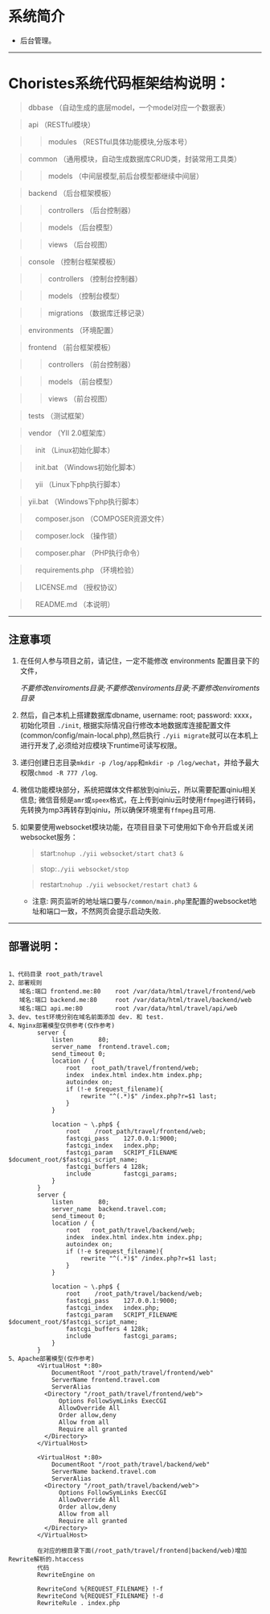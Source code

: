 # 系统简介

* 后台管理。

***

# Choristes系统代码框架结构说明：

> dbbase （自动生成的底层model，一个model对应一个数据表）

> api （RESTful模块）

>> modules （RESTful具体功能模块,分版本号）

> common （通用模块，自动生成数据库CRUD类，封装常用工具类）

>> models （中间层模型,前后台模型都继续中间层）

> backend （后台框架模板）

>> controllers （后台控制器）

>> models （后台模型）

>> views （后台视图）

> console （控制台框架模板）

>> controllers （控制台控制器）

>> models （控制台模型）

>> migrations （数据库迁移记录）

> environments （环境配置）

> frontend （前台框架模板）

>> controllers （前台控制器）

>> models （前台模型）

>> views （前台视图）

> tests （测试框架）

> vendor （YII 2.0框架库）

>　init （Linux初始化脚本）

>　init.bat （Windows初始化脚本）

>　yii （Linux下php执行脚本）

>  yii.bat （Windows下php执行脚本）

>　composer.json （COMPOSER资源文件）

>　composer.lock （操作锁）

>　composer.phar （PHP执行命令）

>　requirements.php （环境检验）

>　LICENSE.md  （授权协议）

>　README.md   （本说明）

***

## 注意事项

1. 在任何人参与项目之前，请记住，一定不能修改 environments 配置目录下的文件，

   *不要修改enviroments目录;不要修改enviroments目录;不要修改enviroments目录*

2. 然后，自己本机上搭建数据库dbname,  username: root; password: xxxx，初始化项目 `./init`,
   根据实际情况自行修改本地数据库连接配置文件(common/config/main-local.php),然后执行 `./yii migrate`就可以在本机上进行开发了,必须给对应模块下runtime可读写权限。

3. 递归创建日志目录`mkdir -p /log/app`和`mkdir -p /log/wechat`，并给予最大权限`chmod -R 777 /log`.

4. 微信功能模块部分，系统把媒体文件都放到qiniu云，所以需要配置qiniu相关信息;
   微信音频是`amr`或`speex`格式，在上传到qiniu云时使用`ffmpeg`进行转码，先转换为mp3再转存到qiniu，所以确保环境里有`ffmpeg`且可用.

5. 如果要使用websocket模块功能，在项目目录下可使用如下命令开启或关闭websocket服务：

   > start:`nohup ./yii websocket/start chat3 &`

   > stop:`./yii websocket/stop`

   > restart:`nohup ./yii websocket/restart chat3 &`

   * 注意: 网页监听的地址端口要与`/common/main.php`里配置的websocket地址和端口一致，不然网页会提示启动失败.

***

## 部署说明：

```

1、代码目录 root_path/travel
2、部署规则
   域名:端口 frontend.me:80    root /var/data/html/travel/frontend/web
   域名:端口 backend.me:80     root /var/data/html/travel/backend/web
   域名:端口 api.me:80         root /var/data/html/travel/api/web
3、dev、test环境分别在域名前面添加 dev. 和 test.
4、Nginx部署模型仅供参考(仅作参考)
		server {
	        listen       80;
	        server_name  frontend.travel.com;
			send_timeout 0;
	        location / {
	            root   root_path/travel/frontend/web;
	            index  index.html index.htm index.php;
				autoindex on;
				if (!-e $request_filename){
					rewrite "^(.*)$" /index.php?r=$1 last;
				}
	        }

	        location ~ \.php$ {
				root	/root_path/travel/frontend/web;
				fastcgi_pass	127.0.0.1:9000;
				fastcgi_index	index.php;
				fastcgi_param	SCRIPT_FILENAME  $document_root/$fastcgi_script_name;
				fastcgi_buffers 4 128k;
				include			fastcgi_params;
			}
	    }
	    server {
	        listen       80;
	        server_name  backend.travel.com;
			send_timeout 0;
	        location / {
	            root   root_path/travel/backend/web;
	            index  index.html index.htm index.php;
				autoindex on;
				if (!-e $request_filename){
					rewrite "^(.*)$" /index.php?r=$1 last;
				}
	        }

	        location ~ \.php$ {
				root	/root_path/travel/backend/web;
				fastcgi_pass	127.0.0.1:9000;
				fastcgi_index	index.php;
				fastcgi_param	SCRIPT_FILENAME  $document_root/$fastcgi_script_name;
				fastcgi_buffers 4 128k;
				include			fastcgi_params;
			}
	    }
5、Apache部署模型(仅作参考)
		<VirtualHost *:80>
		    DocumentRoot "/root_path/travel/frontend/web"
		    ServerName frontend.travel.com
		    ServerAlias
		  <Directory "/root_path/travel/frontend/web">
		      Options FollowSymLinks ExecCGI
		      AllowOverride All
		      Order allow,deny
		      Allow from all
		      Require all granted
		  </Directory>
		</VirtualHost>

		<VirtualHost *:80>
		    DocumentRoot "/root_path/travel/backend/web"
		    ServerName backend.travel.com
		    ServerAlias
		  <Directory "/root_path/travel/backend/web">
		      Options FollowSymLinks ExecCGI
		      AllowOverride All
		      Order allow,deny
		      Allow from all
		      Require all granted
		  </Directory>
		</VirtualHost>

		在对应的根目录下面(/root_path/travel/frontend|backend/web)增加Rewrite解析的.htaccess
		代码
		RewriteEngine on

		RewriteCond %{REQUEST_FILENAME} !-f
		RewriteCond %{REQUEST_FILENAME} !-d
		RewriteRule . index.php

```
